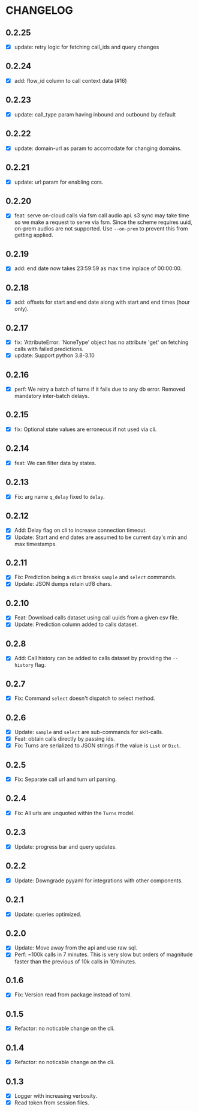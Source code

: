 # CHANGELOG

## 0.2.25
- [x] update: retry logic for fetching call_ids and query changes

## 0.2.24

- [x] add: flow_id column to call context data (#16)

## 0.2.23

- [x] update: call_type param having inbound and outbound by default

## 0.2.22

- [x] update: domain-url as param to accomodate for changing domains.

## 0.2.21

- [x] update: url param for enabling cors.

## 0.2.20

- [x] feat: serve on-cloud calls via fsm call audio api. s3 sync may take time so we make a request to serve via fsm.
    Since the scheme requires uuid, on-prem audios are not supported. Use `--on-prem` to prevent this from getting applied.

## 0.2.19

- [x] add: end date now takes 23:59:59 as max time inplace of 00:00:00.

## 0.2.18

- [x] add: offsets for start and end date along with start and end times (hour only).

## 0.2.17

- [x] fix: 'AttributeError: 'NoneType' object has no attribute 'get' on fetching calls with failed predictions.
- [x] update: Support python 3.8-3.10

## 0.2.16

- [x] perf: We retry a batch of turns if it fails due to any db error. Removed mandatory inter-batch delays.

## 0.2.15

- [x] fix: Optional state values are erroneous if not used via cli.

## 0.2.14

- [x] feat: We can filter data by states.

## 0.2.13

- [x] Fix: arg name `q_delay` fixed to `delay`.

## 0.2.12

- [x] Add: Delay flag on cli to increase connection timeout.
- [x] Update: Start and end dates are assumed to be current day's min and max timestamps.

## 0.2.11

- [x] Fix: Prediction being a `dict` breaks `sample` and `select` commands.
- [x] Update: JSON dumps retain utf8 chars.

## 0.2.10

- [x] Feat: Download calls dataset using call uuids from a given csv file.
- [x] Update: Prediction column added to calls dataset.

## 0.2.8

- [x] Add: Call history can be added to calls dataset by providing the `--history` flag.

## 0.2.7

- [x] Fix: Command `select` doesn't dispatch to select method.

## 0.2.6

- [x] Update: `sample` and `select` are sub-commands for skit-calls.
- [x] Feat: obtain calls directly by passing ids.
- [x] Fix: Turns are serialized to JSON strings if the value is `List` or `Dict`.

## 0.2.5

- [x] Fix: Separate call url and turn url parsing.

## 0.2.4

- [x] Fix: All urls are unquoted within the `Turns` model.

## 0.2.3

- [x] Update: progress bar and query updates.

## 0.2.2

- [x] Update: Downgrade pyyaml for integrations with other components.

## 0.2.1

- [x] Update: queries optimized.

## 0.2.0

- [x] Update: Move away from the api and use raw sql.
- [x] Perf: ~100k calls in 7 minutes. This is very slow but orders of magnitude faster than the previous of 10k calls in 10minutes.

## 0.1.6

- [x] Fix: Version read from package instead of toml.

## 0.1.5

- [x] Refactor: no noticable change on the cli.

## 0.1.4

- [x] Refactor: no noticable change on the cli.

## 0.1.3

- [x] Logger with increasing verbosity.
- [x] Read token from session files.
